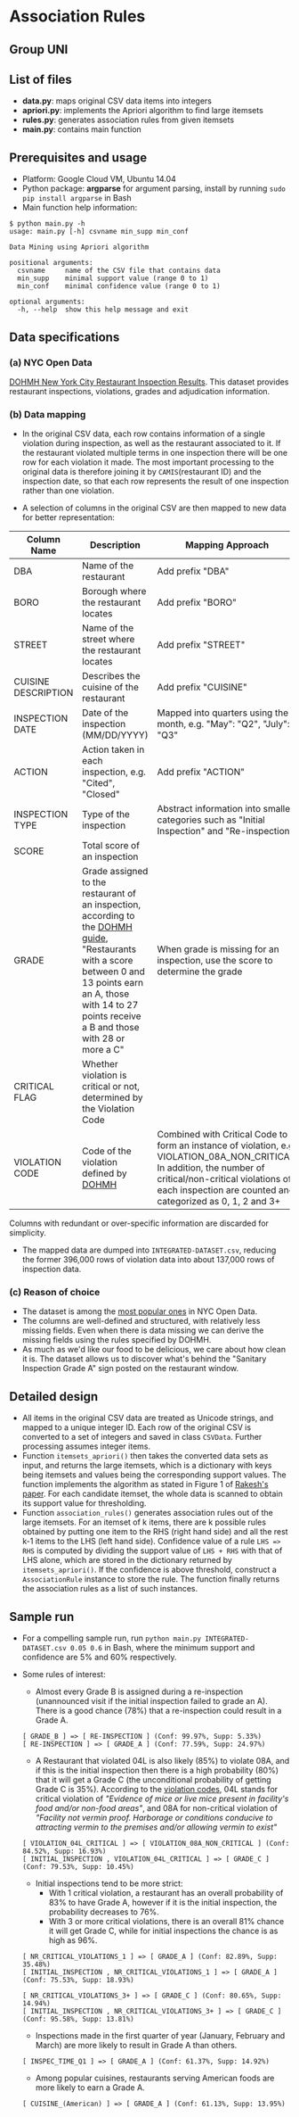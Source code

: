 # Association Rules

## Group UNI

## List of files

* __data.py__: maps original CSV data items into integers
* __apriori.py__: implements the Apriori algorithm to find large itemsets
* __rules.py__: generates association rules from given itemsets
* __main.py__: contains main function

## Prerequisites and usage

* Platform: Google Cloud VM, Ubuntu 14.04
* Python package: __argparse__ for argument parsing, install by running `sudo pip install argparse` in Bash
* Main function help information:

```
$ python main.py -h
usage: main.py [-h] csvname min_supp min_conf

Data Mining using Apriori algorithm

positional arguments:
  csvname     name of the CSV file that contains data
  min_supp    minimal support value (range 0 to 1)
  min_conf    minimal confidence value (range 0 to 1)

optional arguments:
  -h, --help  show this help message and exit
```

## Data specifications

### (a) NYC Open Data

[DOHMH New York City Restaurant Inspection Results](https://data.cityofnewyork.us/Health/DOHMH-New-York-City-Restaurant-Inspection-Results/43nn-pn8j). This dataset provides restaurant inspections, violations, grades and adjudication information.

### (b) Data mapping

* In the original CSV data, each row contains information of a single violation during inspection, as well as the restaurant associated to it. If the restaurant violated multiple terms in one inspection there will be one row for each violation it made. The most important processing to the original data is therefore joining it by `CAMIS`(restaurant ID) and the inspection date, so that each row represents the result of one inspection rather than one violation.

* A selection of columns in the original CSV are then mapped to new data for better representation:

|Column Name|Description|Mapping Approach|
|---|---|---|
|DBA|Name of the restaurant|Add prefix "DBA"|
|BORO|Borough where the restaurant locates|Add prefix "BORO"|
|STREET|Name of the street where the restaurant locates|Add prefix "STREET"|
|CUISINE DESCRIPTION|Describes the cuisine of the restaurant|Add prefix "CUISINE"|
|INSPECTION DATE|Date of the inspection (MM/DD/YYYY)|Mapped into quarters using the month, e.g. "May": "Q2", "July": "Q3"|
|ACTION|Action taken in each inspection, e.g. "Cited", "Closed"|Add prefix "ACTION"|
|INSPECTION TYPE|Type of the inspection|Abstract information into smaller categories such as "Initial Inspection" and "Re-inspection"|
|SCORE|Total score of an inspection||
|GRADE|Grade assigned to the restaurant of an inspection, according to the [DOHMH guide](http://www1.nyc.gov/assets/doh/downloads/pdf/rii/how-we-score-grade.pdf), "Restaurants with a score between 0 and 13 points earn an A, those with 14 to 27 points receive a B and those with 28 or more a C"|When grade is missing for an inspection, use the score to determine the grade|
|CRITICAL FLAG|Whether violation is critical or not, determined by the Violation Code||
|VIOLATION CODE|Code of the violation defined by [DOHMH](http://www1.nyc.gov/assets/doh/downloads/pdf/rii/blue-book.pdf)|Combined with Critical Code to form an instance of violation, e.g. VIOLATION_08A_NON_CRITICAL; In addition, the number of critical/non-critical violations of each inspection are counted and categorized as 0, 1, 2 and 3+|

Columns with redundant or over-specific information are discarded for simplicity.

* The mapped data are dumped into `INTEGRATED-DATASET.csv`, reducing the former 396,000 rows of violation data into about 137,000 rows of inspection data.

### (c) Reason of choice

* The dataset is among the [most popular ones](https://data.cityofnewyork.us/browse?provenance=official&sortBy=most_accessed&utf8=✓) in NYC Open Data.
* The columns are well-defined and structured, with relatively less missing fields. Even when there is data missing we can derive the missing fields using the rules specified by DOHMH.
* As much as we'd like our food to be delicious, we care about how clean it is. The dataset allows us to discover what's behind the "Sanitary Inspection Grade A" sign posted on the restaurant window.

## Detailed design

* All items in the original CSV data are treated as Unicode strings, and mapped to a unique integer ID. Each row of the original CSV is converted to a set of integers and saved in class `CSVData`. Further processing assumes integer items.
* Function `itemsets_apriori()` then takes the converted data sets as input, and returns the large itemsets, which is a dictionary with keys being itemsets and values being the corresponding support values. The function implements the algorithm as stated in Figure 1 of [Rakesh's paper](http://www.cs.columbia.edu/%7Egravano/Qual/Papers/agrawal94.pdf). For each candidate itemset, the whole data is scanned to obtain its support value for thresholding.
* Function `association_rules()` generates association rules out of the large itemsets. For an itemset of k items, there are k possible rules obtained by putting one item to the RHS (right hand side) and all the rest k-1 items to the LHS (left hand side). Confidence value of a rule `LHS => RHS` is computed by dividing the support value of `LHS + RHS` with that of LHS alone, which are stored in the dictionary returned by `itemsets_apriori()`. If the confidence is above threshold, construct a `AssociationRule` instance to store the rule. The function finally returns the association rules as a list of such instances.

## Sample run

* For a compelling sample run, run `python main.py INTEGRATED-DATASET.csv 0.05 0.6` in Bash, where the minimum support and confidence are 5% and 60% respectively.
* Some rules of interest:
    * Almost every Grade B is assigned during a re-inspection (unannounced visit if the initial inspection failed to grade an A). There is a good chance (78%) that a re-inspection could result in a Grade A.

    ``` 
    [ GRADE_B ] => [ RE-INSPECTION ] (Conf: 99.97%, Supp: 5.33%)
    [ RE-INSPECTION ] => [ GRADE_A ] (Conf: 77.59%, Supp: 24.97%)
    ```

    * A Restaurant that violated 04L is also likely (85%) to violate 08A, and if this is the initial inspection then there is a high probability (80%) that it will get a Grade C (the unconditional probability of getting Grade C is 35%). According to the [violation codes](http://www1.nyc.gov/assets/doh/downloads/pdf/rii/blue-book.pdf), 04L stands for critical violation of *"Evidence of mice or live mice present in facility's food and/or non-food areas"*, and 08A for non-critical violation of *"Facility not vermin proof. Harborage or conditions conducive to attracting vermin to the premises and/or allowing vermin to exist"*

    ```
    [ VIOLATION_04L_CRITICAL ] => [ VIOLATION_08A_NON_CRITICAL ] (Conf: 84.52%, Supp: 16.93%)
    [ INITIAL_INSPECTION , VIOLATION_04L_CRITICAL ] => [ GRADE_C ] (Conf: 79.53%, Supp: 10.45%)
    ```

    * Initial inspections tend to be more strict: 
        * With 1 critical violation, a restaurant has an overall probability of 83% to have Grade A, however if it is the initial inspection, the probability decreases to 76%.
        * With 3 or more critical violations, there is an overall 81% chance it will get Grade C, while for initial inspections the chance is as high as 96%.
    
    ```
    [ NR_CRITICAL_VIOLATIONS_1 ] => [ GRADE_A ] (Conf: 82.89%, Supp: 35.48%)
    [ INITIAL_INSPECTION , NR_CRITICAL_VIOLATIONS_1 ] => [ GRADE_A ] (Conf: 75.53%, Supp: 18.93%)

    [ NR_CRITICAL_VIOLATIONS_3+ ] => [ GRADE_C ] (Conf: 80.65%, Supp: 14.94%)
    [ INITIAL_INSPECTION , NR_CRITICAL_VIOLATIONS_3+ ] => [ GRADE_C ] (Conf: 95.58%, Supp: 13.81%)
    ```

    * Inspections made in the first quarter of year (January, February and March) are more likely to result in Grade A than others.

    ```
    [ INSPEC_TIME_Q1 ] => [ GRADE_A ] (Conf: 61.37%, Supp: 14.92%)
    ```

    * Among popular cuisines, restaurants serving American foods are more likely to earn a Grade A.

    ```
    [ CUISINE_(American) ] => [ GRADE_A ] (Conf: 61.13%, Supp: 13.95%)
    ```
